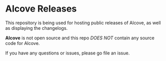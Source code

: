 # Alcove Releases

This repository is being used for hosting public releases of Alcove, as well as displaying the changelogs.

**Alcove** is not open source and this repo *DOES NOT* contain any source code for Alcove.

If you have any questions or issues, please go file an issue.
